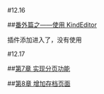 #12.16

##[番外篇之——使用 KindEditor](https://github.com/nswbmw/N-blog/wiki/%E7%95%AA%E5%A4%96%E7%AF%87%E4%B9%8B%E2%80%94%E2%80%94%E4%BD%BF%E7%94%A8-KindEditor)

插件添加进入了，没有使用


#12.17

##[第7章 实现分页功能](https://github.com/nswbmw/N-blog/wiki/%E7%AC%AC7%E7%AB%A0--%E5%AE%9E%E7%8E%B0%E5%88%86%E9%A1%B5%E5%8A%9F%E8%83%BD)


##[第8章 增加存档页面](https://github.com/nswbmw/N-blog/wiki/%E7%AC%AC8%E7%AB%A0--%E5%A2%9E%E5%8A%A0%E5%AD%98%E6%A1%A3%E9%A1%B5%E9%9D%A2)